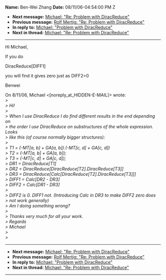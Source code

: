 **Name:** Ben-Wei Zhang
**Date:** 08/11/06-04:54:00 PM Z

  - **Next message:** [Michael: "Re: Problem with
    DiracReduce"](0385.html)
  - **Previous message:** [Rolf Mertig: "Re: Problem with
    DiracReduce"](0383.html)
  - **In reply to:** [Michael: "Problem with DiracReduce"](0382.html)
  - **Next in thread:** [Michael: "Re: Problem with
    DiracReduce"](0385.html)

-----

Hi Michael,  

If you do  

DiracReduce[DIFF1]  

you will find it gives zero just as DIFF2=0  

Benwei  

On 8/11/06, Michael
\<[noreply_at_HIDDEN-E-MAIL]\>
wrote:  
*\>*  
*\> Hi\!*  
*\>*  
*\> When I use DiracReduce I do find different results in the end
depending on*  
*\> the order I use DiracReduce on substructures of the whole
expression. Looks*  
*\> like this (of course normally bigger structures):*  
*\>*  
*\> T1 = (-MT[a, b] + GA[a, b]).(-MT[c, d] +
GA[c, d])*  
*\> T2 = (-MT[a, b] + GA[a, b]);*  
*\> T3 = (-MT[c, d] + GA[c, d]);*  
*\> DR1 = DiracReduce[T1]*  
*\> DR2 =
DiracReduce[DiracReduce[T2].DiracReduce[T3]]*  
*\> DR3 =
DiracReduce[Calc[DiracReduce[T2].DiracReduce[T3]]]*  
*\> DIFF1 = Calc[DR2 - DR3]*  
*\> DIFF2 = Calc[DR1 - DR3]*  
*\>*  
*\> DIFF2 is 0. DIFF1 not. (Introducing Calc in DR3 to make DIFF2 zero
does*  
*\> not work generally)*  
*\> Am I doing something wrong?*  
*\>*  
*\> Thanks very much for all your work.*  
*\> Regards*  
*\> Michael*  
*\>*  
*\>*  

-----

  - **Next message:** [Michael: "Re: Problem with
    DiracReduce"](0385.html)
  - **Previous message:** [Rolf Mertig: "Re: Problem with
    DiracReduce"](0383.html)
  - **In reply to:** [Michael: "Problem with DiracReduce"](0382.html)
  - **Next in thread:** [Michael: "Re: Problem with
    DiracReduce"](0385.html)

-----

